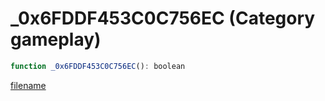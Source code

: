 # _0x6FDDF453C0C756EC (Category gameplay)

```js
function _0x6FDDF453C0C756EC(): boolean
```

[filename](_0x6FDDF453C0C756EC_m.md ':include')